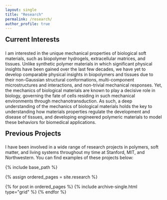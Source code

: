 ```yaml
---
layout: single
title: "Research"
permalink: /research/
author_profile: true
---
```

<h2 style='margin-top: 15px; border-bottom: 1px solid mix(#fff, $gray, 90%); padding-bottom: 5px;'>Current Interests</h2> 

I am interested in the unique mechanical properties of biological soft materials, such as biopolymer hydrogels, extracellular matrices, and tissues. Unlike synthetic polymer materials in which significant physical insights have been gained over the last few decades, we have yet to develop comparable physical insights in biopolymers and tissues due to their non-Gaussian structural conformations, multi-component microstructures and interactions, and non-trivial mechanical responses. Yet, the mechanics of biological materials are known to play a decisive role in biology, governing the fate of cells residing in such mechanical environments through mechanotransduction. As such, a deep understanding of the mechanics of biological materials holds the key to understanding how materials properties regulate the development and disease of tissues, and developing engineered polymeric materials to model these behaviors for biomedical applications. 

<h2 style='margin-top: 15px; border-bottom: 1px solid mix(#fff, $gray, 90%); padding-bottom: 5px;'>Previous Projects</h2> 

I have been involved in a wide range of research projects in polymers, soft matter, and living systems throughout my time at Stanford, MIT, and Northwestern. You can find examples of these projects below:

<nbsp>

{% include base_path %}

{% assign ordered_pages = site.research %}

{% for post in ordered_pages %} {% include archive-single.html type="grid" %} {% endfor %}

